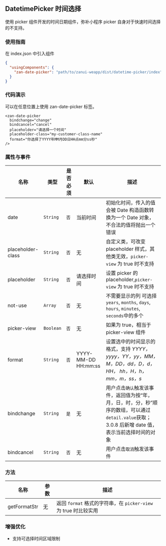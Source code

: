 ## DatetimePicker 时间选择

使用 picker 组件开发的时间日期组件，弥补小程序 picker 自身对于快速时间选择的不支持。

### 使用指南

在 index.json 中引入组件
```json
{
  "usingComponents": {
    "zan-date-picker": "path/to/zanui-weapp/dist/datetime-picker/index"
  }
}
```

### 代码演示
可以在任意位置上使用 zan-date-picker 标签。
```wxml
<zan-date-picker
  bindchange="change"
  bindcancel="cancel"
  placeholder="请选择一个时间"
  placeholder-class="my-customer-class-name"
  format="你选择了YYYY年MM月DD日HH点mm分ss秒"
/>
```

### 属性与事件

| 名称              | 类型      | 是否必须 | 默认                | 描述                                                                                                  |
| ----------------- | --------- | -------- | ------------------- | ----------------------------------------------------------------------------------------------------- |
| date              | `String`  | `否`     | 当前时间            | 初始化时间，传入的值会被 Date 构造函数转换为一个 Date 对象，不合法的值将抛出一个错误                  |
| placeholder-class | `String`  | `否`     | 无                  | 自定义类，可改变 placeholder 样式，其他类无效，`picker-view` 为 true 时不支持                         |
| placeholder       | `String`  | `否`     | 请选择时间          | 设置 picker 的 placeholder,`picker-view` 为 true 时不支持                                             |
| not-use           | `Array`   | `否`     | 无                  | 不需要显示的列 可选择`years`, `months`, `days`, `hours`, `minutes`, `seconds`中的多个                 |
| picker-view       | `Boolean` | `否`     | 无                  | 如果为 true，相当于 picker-view 组件                                                                  |
| format            | `String`  | `否`     | YYYY-MM-DD HH:mm:ss | 设置选中的时间显示的格式，支持 _YYYY，yyyy，YY，yy，MM，M，DD，dd，D，d，HH， hh，H，h，mm，m，ss，s_ |
| bindchange        | `String`  | `是`     | 无                  | 用户点击`确认`触发该事件，返回值为按“年，月，日，时，分，秒”顺序的数组，可以通过`detail.value`获取；3.0.8 后新增 date 值，表示当前选择时间的对象    |
| bindcancel        | `String`  | `否`     | 无                  | 用户点击`取消`触发该事件                                                                              |

### 方法

| 名称         | 参数 | 描述                                                            |
| ------------ | ---- | --------------------------------------------------------------- |
| getFormatStr | 无   | 返回 `format` 格式的字符串，在 `picker-view` 为 true 时比较实用 |

### 增强优化

* 支持可选择时间区域限制
